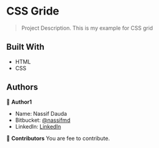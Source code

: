 # CSS Gride

> Project Description.
This is my example for CSS grid


## Built With

- HTML
- CSS

## Authors

👤 **Author1**

- Name: Nassif Dauda
- Bitbucket: [@nassifmd](https://github.com/nassifmd)
- LinkedIn: [LinkedIn](https://www.linkedin.com/in/nassif-dauda-80ab00133/)

👤 **Contributors**
You are fee to contribute.